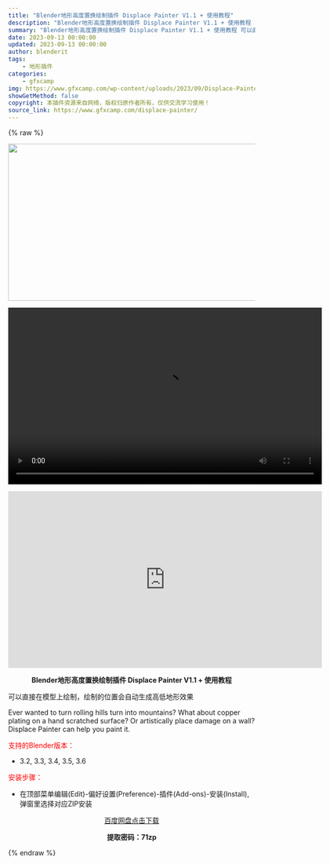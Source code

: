 ```yaml
---
title: "Blender地形高度置换绘制插件 Displace Painter V1.1 + 使用教程"
description: "Blender地形高度置换绘制插件 Displace Painter V1.1 + 使用教程 可以直接在模型上绘制，绘制的位置会自动生成高低地形效果 Ever wanted to turn rolli..."
summary: "Blender地形高度置换绘制插件 Displace Painter V1.1 + 使用教程 可以直接在模型上绘制，绘制的位置会自动生成高低地形效果 Ever wanted to turn rolli..."
date: 2023-09-13 00:00:00
updated: 2023-09-13 00:00:00
author: blenderit
tags: 
    - 地形插件
categories:
    - gfxcamp
img: https://www.gfxcamp.com/wp-content/uploads/2023/09/Displace-Painter.jpg
showGetMethod: false
copyright: 本插件资源来自网络，版权归原作者所有，仅供交流学习使用！
source_link: https://www.gfxcamp.com/displace-painter/
---
```


{% raw %}
<div><p><img decoding="async" class="aligncenter size-full wp-image-115038" src="https://www.gfxcamp.com/wp-content/uploads/2023/09/Displace-Painter.jpg" data-src="https://www.gfxcamp.com/wp-content/uploads/2023/09/Displace-Painter.jpg" alt="" width="640" height="320" data-srcset="https://www.gfxcamp.com/wp-content/uploads/2023/09/Displace-Painter.jpg 640w, https://www.gfxcamp.com/wp-content/uploads/2023/09/Displace-Painter-150x75.jpg 150w" data-sizes="(max-width: 640px) 100vw, 640px"><br>
</p><center><div style="width: 640px;" class="wp-video"><!--[if lt IE 9]><script>document.createElement('video');</script><![endif]-->
<video class="wp-video-shortcode" id="video-115047-1" width="640" height="360" preload="true" controls="controls"><source type="video/mp4" src="http://cloud.video.taobao.com/play/u/null/p/1/e/6/t/1/427313025482.mp4?_=1"></source><a href="http://cloud.video.taobao.com/play/u/null/p/1/e/6/t/1/427313025482.mp4">http://cloud.video.taobao.com/play/u/null/p/1/e/6/t/1/427313025482.mp4</a></video></div></center><p style="text-align: center;"><iframe loading="lazy" src="https://player.youku.com/embed/XNjAyNzUzODUzNg==" width="640" height="360" frameborder="0" allowfullscreen="allowfullscreen" data-mce-fragment="1"></iframe></p><p style="text-align: center;"><strong>Blender地形高度置换绘制插件 Displace Painter V1.1 + 使用教程</strong></p><p>可以直接在模型上绘制，绘制的位置会自动生成高低地形效果</p><p>Ever wanted to turn rolling hills turn into mountains? What about copper plating on a hand scratched surface? Or artistically place damage on a wall? Displace Painter can help you paint it.</p><p style="text-align: left;"><span style="color: #ff0000;">支持的Blender版本：</span></p><ul>
<li style="text-align: left;">3.2, 3.3, 3.4, 3.5, 3.6</li>
</ul><p style="text-align: left;"><span style="color: #ff0000;">安装步骤：</span></p><ul>
<li>在顶部菜单编辑(Edit)-偏好设置(Preference)-插件(Add-ons)-安装(Install),弹窗里选择对应ZIP安装</li>
</ul><p style="text-align: center;"><a class="maxbutton-3 maxbutton maxbutton-baidu" target="_blank" rel="noopener" href="https://pan.baidu.com/s/13vHjx7ZgvG6ZdSBYQv6-cQ?pwd=71zp"><span class="mb-text">百度网盘点击下载</span></a></p><p style="text-align: center;"><strong>提取密码：71zp</strong></p></div>
<div style="display: none">gfxcamp</div>
{% endraw %}